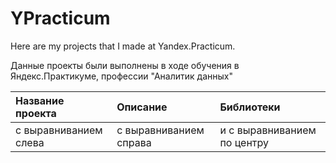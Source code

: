 # YPracticum
Here are my projects that I made at Yandex.Practicum.

Данные проекты были выполнены в ходе обучения в Яндекс.Практикуме, профессии "Аналитик данных"

| Название проекта | Описание|Библиотеки|
| :-------------------- | :--------------------- |:----------------------------|
| с выравниванием слева | с выравниванием справа | и с выравниванием по центру |
